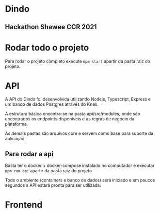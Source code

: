# Dindo

## Hackathon Shawee CCR 2021

# Rodar todo o projeto

Para rodar o projeto completo execute `npm start` apartir da pasta raiz do projeto.

# API

A API do Dindo foi desenvolvida utilizando Nodejs, Typescript, Express e um banco de dados Postgres através do Knex.

A estrutura básica encontra-se na pasta api/src/modules, onde são encontrados os endpoints disponíveis e as regras de negócio da plataforma.

As demais pastas são arquivos core e servem como base para suporte da aplicação.

## Para rodar a api

Basta ter o docker + docker-compose instalado no computador e executar `npm run api` apartir da pasta raiz do projeto

Todo o ambiente (containers e banco de dados) será iniciado e em poucos segundos a API estará pronta para ser utilizada.

# Frontend
